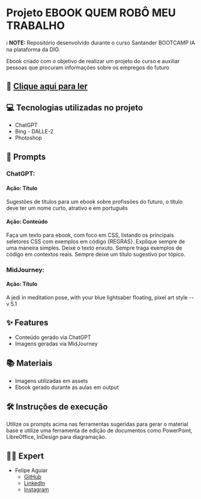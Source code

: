# Projeto EBOOK QUEM ROBÔ MEU TRABALHO

ℹ️ **NOTE:** Repositório desenvolvido durante o curso Santander BOOTCAMP IA na plataforma da DIO.

Ebook criado com o objetivo de realizar um projeto do curso e auxiliar pessoas que procuram informações sobre os empregos do futuro

## 📕 [Clique aqui para ler](ebook.md)

## 💻 Tecnologias utilizadas no projeto
- ChatGPT
- Bing - DALLE-2
- Photoshop

## 🧠 Prompts

### ChatGPT:
#### Ação: Título
Sugestões de títulos para um ebook sobre profissões do futuro, o titulo deve ter um nome curto, atrativo e em português

#### Ação: Conteúdo
Faça um texto para ebook, com foco em CSS, listando os principais seletores CSS com exemplos em código {REGRAS}. Explique sempre de uma maneira simples. Deixe o texto enxuto. Sempre traga exemplos de código em contextos reais. Sempre deixe um título sugestivo por tópico.

### MidJourney:
#### Ação: Título
A jedi in meditation pose, with your blue lightsaber floating, pixel art style --v 5.1

## ✨ Features
- Conteúdo gerado via ChatGPT
- Imagens geradas via MidJourney

## 📚 Materiais
- Imagens utilizadas em assets
- Ebook gerado durante as aulas em output

## 🛠️ Instruções de execução
Utilize os prompts acima nas ferramentas sugeridas para gerar o material base e utilize uma ferramenta de edição de documentos como PowerPoint, LibreOffice, InDesign para diagramação.

## 👨‍💻 Expert
- Felipe Aguiar
  - [GitHub](https://github.com/felipeAguiarCode)
  - [LinkedIn](https://www.linkedin.com/in/felipe-aguiar-504b0012a/)
  - [Instagram](https://www.instagram.com/felipeaguiarcode/)

